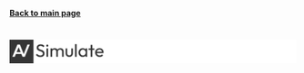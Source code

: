 **[Back to main page](https://github.com/AlgoView/.github/blob/main/profile/README.md)**
# ![Automate](https://raw.githubusercontent.com/AlgoView/.github/main/resources/AV-SIMULATE_head.jpg)